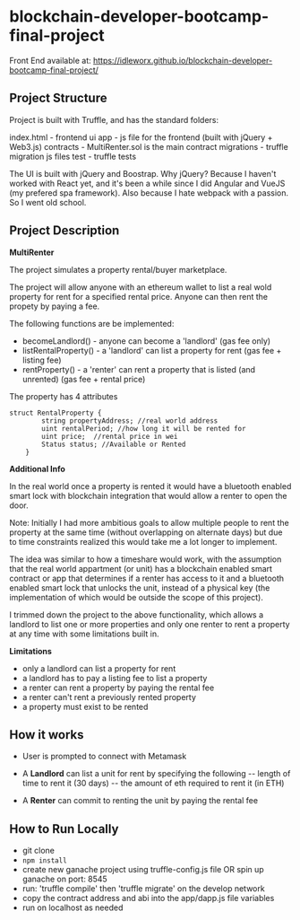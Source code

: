 # blockchain-developer-bootcamp-final-project

Front End available at: https://idleworx.github.io/blockchain-developer-bootcamp-final-project/

## Project Structure

Project is built with Truffle, and has the standard folders:

index.html - frontend ui
app - js file for the frontend (built with jQuery + Web3.js)
contracts - MultiRenter.sol is the main contract
migrations - truffle migration js files
test - truffle tests

The UI is built with jQuery and Boostrap. Why jQuery? Because I haven't worked with React yet, and it's been a while since I did Angular and VueJS (my prefered spa framework). Also because I hate webpack with a passion. So I went old school.

## Project Description

**MultiRenter**

The project simulates a property rental/buyer marketplace.

The project will allow anyone with an ethereum wallet to list a real wold property for rent for a specified rental price. Anyone can then rent the propety by paying a fee.

The following functions are be implemented:

- becomeLandlord() - anyone can become a 'landlord' (gas fee only)
- listRentalProperty() - a 'landlord' can list a property for rent (gas fee + listing fee)
- rentProperty() - a 'renter' can rent a property that is listed (and unrented) (gas fee + rental price)

The property has 4 attributes
```
struct RentalProperty {
        string propertyAddress; //real world address
        uint rentalPeriod; //how long it will be rented for
        uint price;  //rental price in wei
        Status status; //Available or Rented
    }
```


**Additional Info**

In the real world once a property is rented it would have a bluetooth enabled smart lock with blockchain integration that would allow a renter to open the door.

Note: Initially I had more ambitious goals to allow multiple people to rent the property at the same time (without overlapping on alternate days) but due to time constraints realized this would take me a lot longer to implement. 

The idea was similar to how a timeshare would work, with the assumption that the real world appartment (or unit) has a blockchain enabled smart contract or app that determines if a renter has access to it and a bluetooth enabled smart lock that unlocks the unit, instead of a physical key (the implementation of which would be outside the scope of this project).

I trimmed down the project to the above functionality, which allows a landlord to list one or more properties and only one renter to rent a property at any time with some limitations built in.

**Limitations**
- only a landlord can list a property for rent
- a landlord has to pay a listing fee to list a property
- a renter can rent a property by paying the rental fee
- a renter can't rent a previously rented property
- a property must exist to be rented


## How it works

- User is prompted to connect with Metamask

- A **Landlord** can list a unit for rent by specifying the following
-- length of time to rent it (30 days)
-- the amount of eth required to rent it (in ETH)

- A **Renter** can commit to renting the unit by paying the rental fee
  

## How to Run Locally

- git clone
- ```npm install```
- create new ganache project using truffle-config.js file OR
  spin up ganache on port: 8545
- run: 'truffle compile' then 'truffle migrate' on the develop network
- copy the contract address and abi into the app/dapp.js file variables
- run on localhost as needed